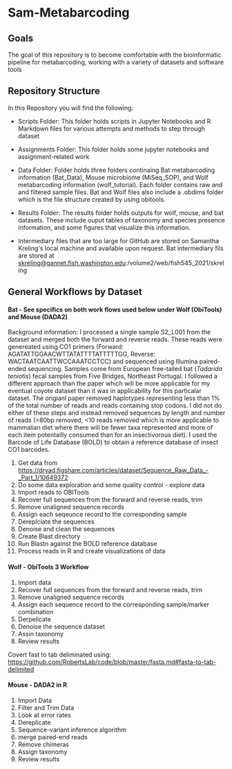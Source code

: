 # Sam-Metabarcoding

## Goals

The goal of this repository is to become comfortable with the bioinformatic pipeline for metabarcoding, working with a variety of datasets and software tools

## Repository Structure

In this Repository you will find the following:

- Scripts Folder: This folder holds scripts in Jupyter Notebooks and R Markdown files for various attempts and methods to step through dataset
- Assignments Folder: This folder holds some jupyter notebooks and assignment-related work
- Data Folder: Folder holds three folders continaing Bat metabarcoding information (Bat_Data), Mouse microbiome (MiSeq_SOP), and Wolf metabarcoding information (wolf_tutorial). Each folder contains raw and and filtered sample files. Bat and Wolf files also include a .obdims folder which is the file structure created by using obitools.
- Results Folder: The results folder holds outputs for wolf, mouse, and bat datasets. These include ouput tables of taxonomy and species presence information, and some figures that visualize this information.

- Intermediary files that are too large for GitHub are stored on Samantha Kreling's local machine and available upon request. Bat intermediary fils are stored at skreling@gannet.fish.washington.edu:/volume2/web/fish545_2021/skreling

## General Workflows by Dataset

#### Bat - See specifics on both work flows used below under Wolf (ObiTools) and Mouse (DADA2) 

Background information: I processed a single sample S2_L001 from the dataset and merged both the forward and reverse reads. These reads were genereated using CO1 primers (Forward: AGATATTGGAACWTTATATTTTATTTTTGG, Reverse: WACTAATCAATTWCCAAATCCTCC) and sequenced using Illumina paired-ended sequencing. Samples come from European free-tailed bat (*Tadarida teniotis*) fecal samples from Five Bridges, Northeast Portugal. I followed a different approach than the paper which will be more applicable for my eventual coyote dataset than it was in applicability for this particalar dataset. The origianl paper removed haplotypes representing less than 1% of the total number of reads and reads containing stop codons. I did not do either of these steps and instead removed sequences by length and number of reads (>80bp removed, <10 reads removed which is more applicable to mammalian diet where there will be fewer taxa represented and more of each item potentailly consumed than for an insectivorous diet). I used the Barcode of Life Database (BOLD) to obtain a reference database of insect CO1 barcodes.

1. Get data from https://dryad.figshare.com/articles/dataset/Sequence_Raw_Data_-_Part_1/10649372
2. Do some data exploration and some quality control - explore data
3. Import reads to OBITools
4. Recover full sequences from the forward and reverse reads, trim
5. Remove unaligned sequence records
6. Assign each seqeunce record to the corresponding sample 
7. Dereplciate the sequences
8. Denoise and clean the sequences
9. Create Blast directory
10. Run Blastn against the BOLD reference database
11. Process reads in R and create visualizations of data


#### Wolf - ObiTools 3 Workflow 

1. Import data
2. Recover full sequences from the forward and reverse reads, trim
3. Remove unaligned sequence records
4. Assign each sequence record to the corresponding sample/marker combination
5. Derpelicate
6. Denoise the sequence dataset
7. Assin taxonomy
8. Review results

Covert fast to tab deliminated using: https://github.com/RobertsLab/code/blob/master/fasta.md#fasta-to-tab-delimited
#### Mouse - DADA2 in R 

1. Import Data
2. Filter and Trim Data
3. Look at error rates
4. Dereplicate
5. Sequence-variant inference algorithm
6. merge paired-end reads
7. Remove chimeras
8. Assign taxonomy
9. Review results